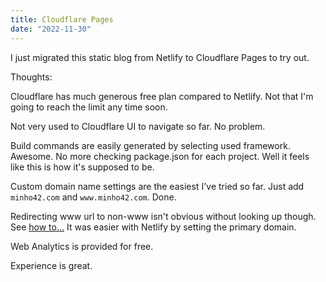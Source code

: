 ```yaml
---
title: Cloudflare Pages
date: "2022-11-30"
---
```


I just migrated this static blog from Netlify to Cloudflare Pages to try out.

Thoughts:

Cloudflare has much generous free plan compared to Netlify.
Not that I'm going to reach the limit any time soon.

Not very used to Cloudflare UI to navigate so far. No problem.

Build commands are easily generated by selecting used framework. Awesome. No more checking package.json for each project. Well it feels like this is how it's supposed to be.

Custom domain name settings are the easiest I've tried so far.
Just add `minho42.com` and `www.minho42.com`. Done.

Redirecting www url to non-www isn't obvious without looking up though.
See [how to...](/posts/2022-11-30-cloudflare-redirect-with-page-rules)
It was easier with Netlify by setting the primary domain.

Web Analytics is provided for free.

Experience is great.
